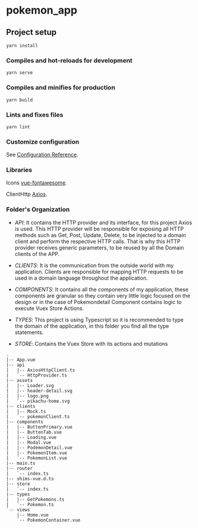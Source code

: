 # pokemon_app

## Project setup
```
yarn install
```

### Compiles and hot-reloads for development
```
yarn serve
```

### Compiles and minifies for production
```
yarn build
```

### Lints and fixes files
```
yarn lint
```

### Customize configuration
See [Configuration Reference](https://cli.vuejs.org/config/).

### Libraries

Icons [vue-fontawesome](https://www.npmjs.com/package/@fortawesome/vue-fontawesome).

ClientHttp [Axios](https://github.com/axios/axios).

### Folder's Organization

- _API_: It contains the HTTP provider and its interface, for this project Axios is used. This HTTP provider will be responsible for exposing all HTTP methods such as Get, Post, Update, Delete, to be injected to a domain client and perform the respective HTTP calls. That is why this HTTP provider receives generic parameters, to be reused by all the Domain clients of the APP.

- _CLIENTS_: It is the communication from the outside world with my application. Clients are responsible for mapping HTTP requests to be used in a domain language throughout the application.

- _COMPONENTS_: It contains all the components of my application, these components are granular so they contain very little logic focused on the design or in the case of Pokemondetail Component contains logic to execute Vuex Store Actions.

- _TYPES_: This project is using Typescript so it is recommended to type the domain of the application, in this folder you find all the type statements.

- _STORE_: Contains the Vuex Store with its actions and mutations

```
.
|-- App.vue
|-- api
|   |-- AxiosHttpClient.ts
|   `-- HttpProvider.ts
|-- assets
|   |-- Loader.svg
|   |-- header-detail.svg
|   |-- logo.png
|   `-- pikachu-home.svg
|-- clients
|   |-- Mock.ts
|   `-- pokemonClient.ts
|-- components
|   |-- ButtonPrimary.vue
|   |-- ButtonTab.vue
|   |-- Loading.vue
|   |-- Modal.vue
|   |-- PodemonDetail.vue
|   |-- PokemonItem.vue
|   `-- PokemonList.vue
|-- main.ts
|-- router
|   `-- index.ts
|-- shims-vue.d.ts
|-- store
|   `-- index.ts
|-- types
|   |-- GetPokemons.ts
|   `-- Pokemon.ts
`-- views
    |-- Home.vue
    `-- PokemonContainer.vue
```

